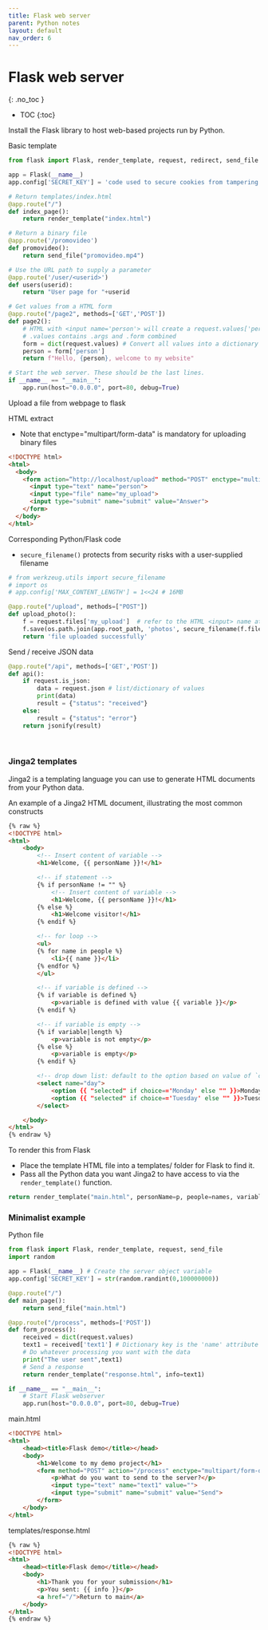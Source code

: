 ```yaml
---
title: Flask web server
parent: Python notes
layout: default
nav_order: 6
---
```


# Flask web server
{: .no_toc }

- TOC
{:toc} 

Install the Flask library to host web-based projects run by Python.

Basic template

```py
from flask import Flask, render_template, request, redirect, send_file

app = Flask(__name__)
app.config['SECRET_KEY'] = 'code used to secure cookies from tampering'

# Return templates/index.html
@app.route("/")
def index_page():
    return render_template("index.html")

# Return a binary file
@app.route('/promovideo')
def promovideo():
    return send_file("promovideo.mp4")

# Use the URL path to supply a parameter
@app.route('/user/<userid>')
def users(userid):
    return "User page for "+userid

# Get values from a HTML form
@app.route("/page2", methods=['GET','POST'])
def page2():
    # HTML with <input name='person'> will create a request.values['person']
    # .values contains .args and .form combined
    form = dict(request.values) # Convert all values into a dictionary
    person = form['person']
    return f"Hello, {person}, welcome to my website"

# Start the web server. These should be the last lines.
if __name__ == "__main__":
    app.run(host="0.0.0.0", port=80, debug=True)
```

Upload a file from webpage to flask

HTML extract

* Note that enctype="multipart/form-data" is mandatory for uploading binary files

```html
<!DOCTYPE html>
<html>
  <body>
    <form action=“http://localhost/upload" method="POST" enctype="multipart/form-data">
      <input type="text" name="person">
      <input type="file" name="my_upload">
      <input type="submit" name="submit" value="Answer">
    </form>
  </body>
</html>
```

Corresponding Python/Flask code

* `secure_filename()` protects from security risks with a user-supplied filename

```py
# from werkzeug.utils import secure_filename
# import os
# app.config['MAX_CONTENT_LENGTH'] = 1<<24 # 16MB

@app.route("/upload", methods=["POST"])
def upload_photo():
    f = request.files['my_upload']  # refer to the HTML <input> name attribute
    f.save(os.path.join(app.root_path, 'photos', secure_filename(f.filename)))
    return 'file uploaded successfully'
```

Send / receive JSON data

```py
@app.route("/api", methods=['GET','POST'])
def api():
    if request.is_json:
        data = request.json # list/dictionary of values
        print(data)
        result = {"status": "received"}
    else:
        result = {"status": "error"}
    return jsonify(result)
```
 
### Jinga2 templates

Jinga2 is a templating language you can use to generate HTML documents from your Python data.

An example of a Jinga2 HTML document, illustrating the most common constructs

```html
{% raw %}
<!DOCTYPE html>
<html>
    <body>
        <!-- Insert content of variable -->
        <h1>Welcome, {{ personName }}!</h1>

        <!-- if statement -->
        {% if personName != "" %}
            <!-- Insert content of variable -->
            <h1>Welcome, {{ personName }}!</h1>
        {% else %}
            <h1>Welcome visitor!</h1>
        {% endif %}

        <!-- for loop -->
        <ul>
        {% for name in people %}
            <li>{{ name }}</li>
        {% endfor %}
        </ul>

        <!-- if variable is defined -->
        {% if variable is defined %}
            <p>variable is defined with value {{ variable }}</p>
        {% endif %}

        <!-- if variable is empty -->
        {% if variable|length %}
            <p>variable is not empty</p>
        {% else %}
            <p>variable is empty</p>
        {% endif %}

        <!-- drop down list: default to the option based on value of `choice` -->
        <select name="day">
            <option {{ "selected" if choice=='Monday' else "" }}>Monday</option>
            <option {{ "selected" if choice=='Tuesday' else "" }}>Tuesday</option>
        </select>

    </body>
</html>
{% endraw %}
```

To render this from Flask

* Place the template HTML file into a templates/ folder for Flask to find it.
* Pass all the Python data you want Jinga2 to have access to via the `render_template()` function.

```py
return render_template("main.html", personName=p, people=names, variable=v)
```


### Minimalist example

Python file

```py
from flask import Flask, render_template, request, send_file
import random

app = Flask(__name__) # Create the server object variable
app.config['SECRET_KEY'] = str(random.randint(0,100000000))

@app.route("/")
def main_page():
    return send_file("main.html")

@app.route("/process", methods=['POST'])
def form_process():
    received = dict(request.values)
    text1 = received['text1'] # Dictionary key is the 'name' attribute in HTML
    # Do whatever processing you want with the data
    print("The user sent",text1)
    # Send a response
    return render_template("response.html", info=text1)

if __name__ == "__main__":
    # Start Flask webserver
    app.run(host="0.0.0.0", port=80, debug=True)
```

main.html

```html
<!DOCTYPE html>
<html>
    <head><title>Flask demo</title></head>
    <body>
        <h1>Welcome to my demo project</h1>
        <form method="POST" action="/process" enctype="multipart/form-data">
            <p>What do you want to send to the server?</p>
            <input type="text" name="text1" value="">
            <input type="submit" name="submit" value="Send">
        </form>
    </body>
</html>
```

templates/response.html

```html
{% raw %}
<!DOCTYPE html>
<html>
    <head><title>Flask demo</title></head>
    <body>
        <h1>Thank you for your submission</h1>
        <p>You sent: {{ info }}</p>
        <a href="/">Return to main</a>        
    </body>
</html>
{% endraw %}
```

